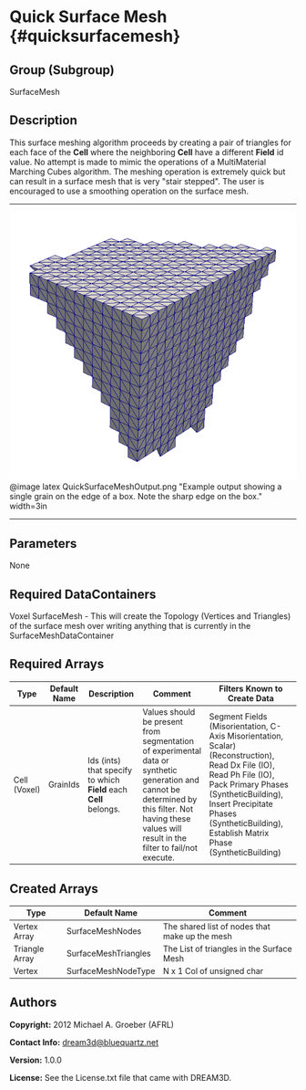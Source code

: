 Quick Surface Mesh {#quicksurfacemesh}
======

## Group (Subgroup) ##
SurfaceMesh

## Description ##
This surface meshing algorithm proceeds by creating a pair of triangles for each face of the **Cell** where the neighboring **Cell** have a different **Field** id value. No attempt is made to mimic the operations of a MultiMaterial Marching Cubes algorithm. The meshing operation is extremely quick but can result in a surface mesh that is very "stair stepped". The user is encouraged to use a smoothing operation on the surface mesh.



---------------

![Example output showing a single grain on the edge of a box. Note the sharp edge of the box.](QuickSurfaceMeshOutput.png)
@image latex QuickSurfaceMeshOutput.png "Example output showing a single grain on the edge of a box. Note the sharp edge on the box." width=3in

---------------

## Parameters ##
None

## Required DataContainers ##
Voxel
SurfaceMesh - This will create the Topology (Vertices and Triangles) of the surface mesh over writing anything that is currently in the SurfaceMeshDataContainer


## Required Arrays ##

| Type | Default Name | Description | Comment | Filters Known to Create Data |
|------|--------------|-------------|---------|-----|
| Cell (Voxel) | GrainIds | Ids (ints) that specify to which **Field** each **Cell** belongs. | Values should be present from segmentation of experimental data or synthetic generation and cannot be determined by this filter. Not having these values will result in the filter to fail/not execute. | Segment Fields (Misorientation, C-Axis Misorientation, Scalar) (Reconstruction), Read Dx File (IO), Read Ph File (IO), Pack Primary Phases (SyntheticBuilding), Insert Precipitate Phases (SyntheticBuilding), Establish Matrix Phase (SyntheticBuilding) |

## Created Arrays ##
| Type | Default Name | Comment |
|------|--------------|---------|
| Vertex Array | SurfaceMeshNodes | The shared list of nodes that make up the mesh |
| Triangle Array | SurfaceMeshTriangles | The List of triangles in the Surface Mesh |
| Vertex | SurfaceMeshNodeType | N x 1 Col of unsigned char |


## Authors ##

**Copyright:** 2012 Michael A. Groeber (AFRL)

**Contact Info:** dream3d@bluequartz.net

**Version:** 1.0.0

**License:**  See the License.txt file that came with DREAM3D.

